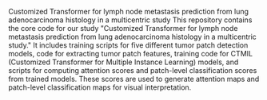 
Customized Transformer for lymph node metastasis prediction from lung adenocarcinoma histology in a multicentric study
This repository contains the core code for our study "Customized Transformer for lymph node metastasis prediction from lung adenocarcinoma histology in a multicentric study." It includes training scripts for five different tumor patch detection models, code for extracting tumor patch features, training code for CTMIL (Customized Transformer for Multiple Instance Learning) models, and scripts for computing attention scores and patch-level classification scores from trained models. These scores are used to generate attention maps and patch-level classification maps for visual interpretation.
